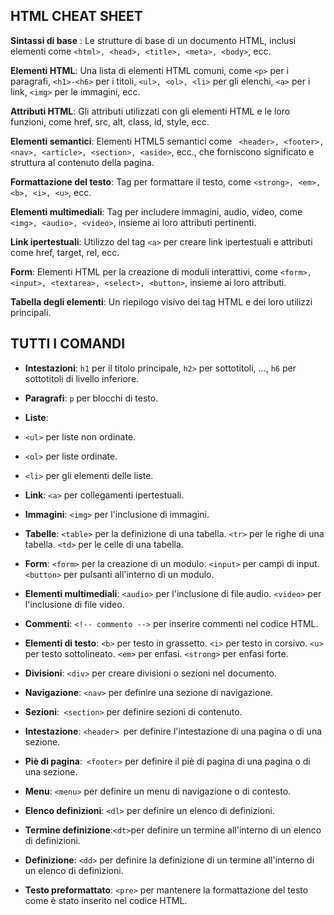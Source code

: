 ## HTML CHEAT SHEET

**Sintassi di base** : Le strutture di base di un documento HTML, inclusi elementi come `<html>, <head>, <title>, <meta>, <body>`, ecc.

**Elementi HTML**: Una lista di elementi HTML comuni, come `<p>` per i paragrafi, `<h1>-<h6>` per i titoli, `<ul>, <ol>, <li>` per gli elenchi, `<a>` per i link, `<img>` per le immagini, ecc.

**Attributi HTML**: Gli attributi utilizzati con gli elementi HTML e le loro funzioni, come href, src, alt, class, id, style, ecc.

**Elementi semantici**: Elementi HTML5 semantici come ` <header>, <footer>, <nav>, <article>, <section>, <aside>`, ecc., che forniscono significato e struttura al contenuto della pagina.

**Formattazione del testo**: Tag per formattare il testo, come `<strong>, <em>, <b>, <i>, <u>`, ecc.

**Elementi multimediali**: Tag per includere immagini, audio, video, come `<img>, <audio>, <video>`, insieme ai loro attributi pertinenti.

**Link ipertestuali**: Utilizzo del tag `<a>` per creare link ipertestuali e attributi come href, target, rel, ecc.

**Form**: Elementi HTML per la creazione di moduli interattivi, come `<form>, <input>, <textarea>, <select>, <button>`, insieme ai loro attributi.

**Tabella degli elementi**: Un riepilogo visivo dei tag HTML e dei loro utilizzi principali.

## TUTTI I COMANDI

- **Intestazioni**: `h1` per il titolo principale, `h2>` per sottotitoli, ..., `h6` per sottotitoli di livello inferiore.
- **Paragrafi**: `p` per blocchi di testo.
- **Liste**:
- `<ul>` per liste non ordinate.
- `<ol>` per liste ordinate.
- `<li>` per gli elementi delle liste.
- **Link**: `<a>` per collegamenti ipertestuali.
- **Immagini**: `<img>` per l'inclusione di immagini.
- **Tabelle**:
  `<table>` per la definizione di una tabella.
  `<tr>` per le righe di una tabella.
  `<td>` per le celle di una tabella.

- **Form**:
  `<form>` per la creazione di un modulo.
  `<input>` per campi di input.
  `<button>` per pulsanti all'interno di un modulo.

- **Elementi multimediali**:
  `<audio>` per l'inclusione di file audio.
  `<video>` per l'inclusione di file video.

- **Commenti**: `<!-- commento -->` per inserire commenti nel codice HTML.
- **Elementi di testo**:
  `<b>` per testo in grassetto.
  `<i>` per testo in corsivo.
  `<u>` per testo sottolineato.
  `<em>` per enfasi.
  `<strong>` per enfasi forte.

- **Divisioni**: `<div>` per creare divisioni o sezioni nel documento.
- **Navigazione**: `<nav>` per definire una sezione di navigazione.
- **Sezioni**:` <section>` per definire sezioni di contenuto.
- **Intestazione**: `<header> `per definire l'intestazione di una pagina o di una sezione.
- **Piè di pagina**:` <footer>` per definire il piè di pagina di una pagina o di una sezione.
- **Menu**: `<menu>` per definire un menu di navigazione o di contesto.
- **Elenco definizioni**: `<dl>` per definire un elenco di definizioni.
- **Termine definizione**:`<dt>`per definire un termine all'interno di un elenco di definizioni.
- **Definizione**: `<dd>` per definire la definizione di un termine all'interno di un elenco di definizioni.
- **Testo preformattato**: `<pre>` per mantenere la formattazione del testo come è stato inserito nel codice HTML.
